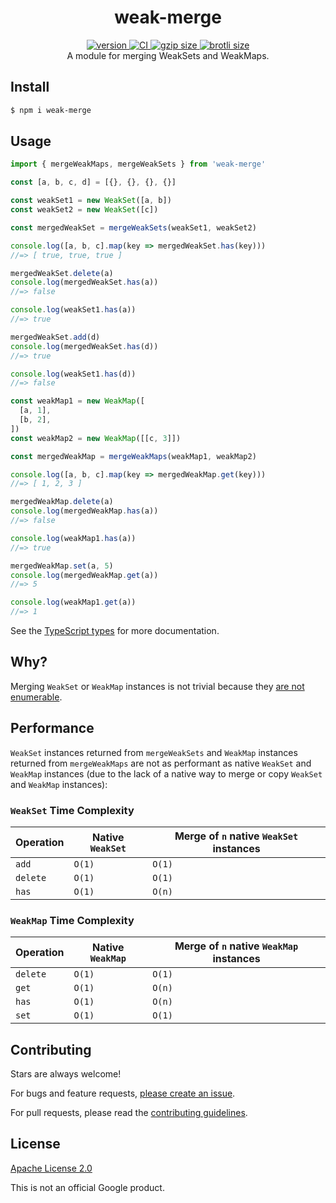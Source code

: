 <h1 align="center">
  weak-merge
</h1>

<div align="center">
  <a href="https://npmjs.org/package/weak-merge">
    <img src="https://badgen.net/npm/v/weak-merge" alt="version" />
  </a>
  <a href="https://github.com/TomerAberbach/weak-merge/actions">
    <img src="https://github.com/TomerAberbach/weak-merge/workflows/CI/badge.svg" alt="CI" />
  </a>
  <a href="https://unpkg.com/weak-merge/dist/index.min.js">
    <img src="https://deno.bundlejs.com/?q=weak-merge&badge" alt="gzip size" />
  </a>
  <a href="https://unpkg.com/weak-merge/dist/index.min.js">
    <img src="https://deno.bundlejs.com/?q=weak-merge&config={%22compression%22:{%22type%22:%22brotli%22}}&badge" alt="brotli size" />
  </a>
</div>

<div align="center">
  A module for merging WeakSets and WeakMaps.
</div>

## Install

```sh
$ npm i weak-merge
```

## Usage

```js
import { mergeWeakMaps, mergeWeakSets } from 'weak-merge'

const [a, b, c, d] = [{}, {}, {}, {}]

const weakSet1 = new WeakSet([a, b])
const weakSet2 = new WeakSet([c])

const mergedWeakSet = mergeWeakSets(weakSet1, weakSet2)

console.log([a, b, c].map(key => mergedWeakSet.has(key)))
//=> [ true, true, true ]

mergedWeakSet.delete(a)
console.log(mergedWeakSet.has(a))
//=> false

console.log(weakSet1.has(a))
//=> true

mergedWeakSet.add(d)
console.log(mergedWeakSet.has(d))
//=> true

console.log(weakSet1.has(d))
//=> false

const weakMap1 = new WeakMap([
  [a, 1],
  [b, 2],
])
const weakMap2 = new WeakMap([[c, 3]])

const mergedWeakMap = mergeWeakMaps(weakMap1, weakMap2)

console.log([a, b, c].map(key => mergedWeakMap.get(key)))
//=> [ 1, 2, 3 ]

mergedWeakMap.delete(a)
console.log(mergedWeakMap.has(a))
//=> false

console.log(weakMap1.has(a))
//=> true

mergedWeakMap.set(a, 5)
console.log(mergedWeakMap.get(a))
//=> 5

console.log(weakMap1.get(a))
//=> 1
```

See the
[TypeScript types](https://github.com/TomerAberbach/weak-merge/blob/main/src/index.d.ts)
for more documentation.

## Why?

Merging `WeakSet` or `WeakMap` instances is not trivial because they
[are not enumerable](https://javascript.info/weakmap-weakset).

## Performance

`WeakSet` instances returned from `mergeWeakSets` and `WeakMap` instances
returned from `mergeWeakMaps` are not as performant as native `WeakSet` and
`WeakMap` instances (due to the lack of a native way to merge or copy `WeakSet`
and `WeakMap` instances):

### `WeakSet` Time Complexity

| Operation | Native `WeakSet` | Merge of `n` native `WeakSet` instances |
| --------- | ---------------- | --------------------------------------- |
| `add`     | `O(1)`           | `O(1)`                                  |
| `delete`  | `O(1)`           | `O(1)`                                  |
| `has`     | `O(1)`           | `O(n)`                                  |

### `WeakMap` Time Complexity

| Operation | Native `WeakMap` | Merge of `n` native `WeakMap` instances |
| --------- | ---------------- | --------------------------------------- |
| `delete`  | `O(1)`           | `O(1)`                                  |
| `get`     | `O(1)`           | `O(n)`                                  |
| `has`     | `O(1)`           | `O(n)`                                  |
| `set`     | `O(1)`           | `O(1)`                                  |

## Contributing

Stars are always welcome!

For bugs and feature requests,
[please create an issue](https://github.com/TomerAberbach/weak-merge/issues/new).

For pull requests, please read the
[contributing guidelines](https://github.com/TomerAberbach/weak-merge/blob/main/contributing.md).

## License

[Apache License 2.0](https://github.com/TomerAberbach/weak-merge/blob/main/license)

This is not an official Google product.
